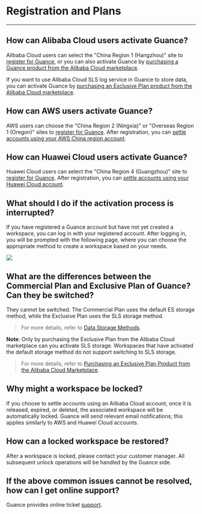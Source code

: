# Registration and Plans
---

## How can Alibaba Cloud users activate Guance?

Alibaba Cloud users can select the "China Region 1 (Hangzhou)" site to [register for Guance](../../plans/commercial-register.md), or you can also activate Guance by [purchasing a Guance product from the Alibaba Cloud marketplace](../../plans/commercial-aliyun.md).

If you want to use Alibaba Cloud SLS log service in Guance to store data, you can activate Guance by [purchasing an Exclusive Plan product from the Alibaba Cloud marketplace](../../plans/commercial-aliyun-sls.md).

## How can AWS users activate Guance?

AWS users can choose the "China Region 2 (Ningxia)" or "Overseas Region 1 (Oregon)" sites to [register for Guance](../../plans/commercial-register.md). After registration, you can [settle accounts using your AWS China region account](../billing-account/aws-account.md).

## How can Huawei Cloud users activate Guance?

Huawei Cloud users can select the "China Region 4 (Guangzhou)" site to [register for Guance](../../plans/commercial-register.md). After registration, you can [settle accounts using your Huawei Cloud account](../billing-account/huawei-account.md).

## What should I do if the activation process is interrupted?

If you have registered a Guance account but have not yet created a workspace, you can log in with your registered account. After logging in, you will be prompted with the following page, where you can choose the appropriate method to create a workspace based on your needs.

![](../img/8.register_6.png)

## What are the differences between the Commercial Plan and Exclusive Plan of Guance? Can they be switched?

They cannot be switched. The Commercial Plan uses the default ES storage method, while the Exclusive Plan uses the SLS storage method.

> For more details, refer to [Data Storage Methods](../../billing-method/data-storage.md#options).

**Note**: Only by purchasing the Exclusive Plan from the Alibaba Cloud marketplace can you activate SLS storage. Workspaces that have activated the default storage method do not support switching to SLS storage.

> For more details, refer to [Purchasing an Exclusive Plan Product from the Alibaba Cloud Marketplace](../../plans/commercial-aliyun-sls.md).

## Why might a workspace be locked?

If you choose to settle accounts using an Alibaba Cloud account, once it is released, expired, or deleted, the associated workspace will be automatically locked. Guance will send relevant email notifications; this applies similarly to AWS and Huawei Cloud accounts.

## How can a locked workspace be restored?

After a workspace is locked, please contact your customer manager. All subsequent unlock operations will be handled by the Guance side.

## If the above common issues cannot be resolved, how can I get online support?

Guance provides online ticket [support](../../billing-center/support-center.md).